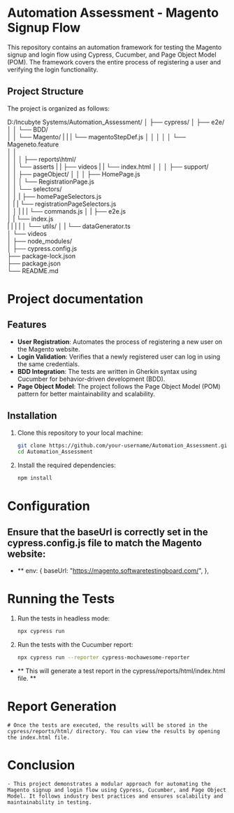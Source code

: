 # Automation Assessment - Magento Signup Flow

This repository contains an automation framework for testing the Magento signup and login flow using Cypress, Cucumber, and Page Object Model (POM). The framework covers the entire process of registering a user and verifying the login functionality.

## Project Structure

The project is organized as follows:

D:/Incubyte Systems/Automation_Assessment/
│
├── cypress/
│   ├── e2e/
│   │   └── BDD/                        
│   │      	└── Magento/
|	|		|	└── magentoStepDef.js
│   │   	│
│   │   	└── Mageneto.feature                    
│   │      
│   │
│   ├── reports\html/                               
│   │   └── asserts
|	|	├── videos
|	|	└── index.html
│   │
│   ├── support/                           
│   │   ├── pageObject/
│   │   │   ├── HomePage.js                    
│   │   │   └── RegistrationPage.js            
│   │   └── selectors/                   
│   │   |    ├── homePageSelectors.js                   
│	|	|    └── registrationPageSelectors.js              
│   │	|
|	|	└── commands.js
│   |   ├── e2e.js                   
│   |   └── index.js       
|	|
|	|
│   └── utils/
│   |   └── dataGenerator.ts                   
│   └── videos                               
│
├── node_modules/                              
│
├── cypress.config.js                                
├── package-lock.json                               
├── package.json                                                        
└── README.md 

# Project documentation
## Features

- **User Registration**: Automates the process of registering a new user on the Magento website.
- **Login Validation**: Verifies that a newly registered user can log in using the same credentials.
- **BDD Integration**: The tests are written in Gherkin syntax using Cucumber for behavior-driven development (BDD).
- **Page Object Model**: The project follows the Page Object Model (POM) pattern for better maintainability and scalability.

## Installation

1. Clone this repository to your local machine:

   ```bash
   git clone https://github.com/your-username/Automation_Assessment.git
   cd Automation_Assessment

2. Install the required dependencies:

    ```bash
    npm install

# Configuration
## Ensure that the baseUrl is correctly set in the cypress.config.js file to match the Magento website:

- ** env: {
    baseUrl: "https://magento.softwaretestingboard.com/",
    },
    
# Running the Tests

1. Run the tests in headless mode:

    ```bash
    npx cypress run

2. Run the tests with the Cucumber report:

    ```bash
    npx cypress run --reporter cypress-mochawesome-reporter

- ** This will generate a test report in the cypress/reports/html/index.html file. **

# Report Generation

    # Once the tests are executed, the results will be stored in the cypress/reports/html/ directory. You can view the results by opening the index.html file.

# Conclusion

    - This project demonstrates a modular approach for automating the Magento signup and login flow using Cypress, Cucumber, and Page Object Model. It follows industry best practices and ensures scalability and maintainability in testing.